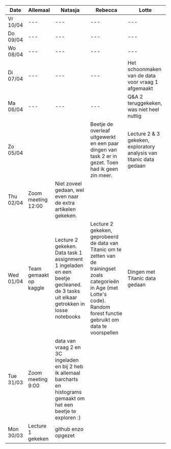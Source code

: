 Date | Allemaal | Natasja | Rebecca | Lotte
--- | --- | --- | --- | ---
Vr 10/04 | --- | --- | --- | ---
Do 09/04 | --- | --- | --- | ---
Wo 08/04 | --- | --- | --- | ---
Di 07/04 | --- | --- | --- | Het schoonmaken van de data voor vraag 1 afgemaakt
Ma 06/04 | --- | --- | --- | Q&A 2 teruggekeken, was niet heel nuttig
Zo 05/04 | | | Beetje de overleaf uitgewerkt en een paar dingen van task 2 er in gezet. Toen had ik geen zin meer. | Lecture 2 & 3 gekeken, exploratory analysis van titanic data gedaan
Thu 02/04 | Zoom meeting 12:00 | Niet zoveel gedaan, wel even naar de extra artikelen gekeken. | |
Wed 01/04 | Team gemaakt op kaggle | Lecture 2 gekeken. Data task 1 assignment 1 ingeladen en een beetje gecleaned. de 3 tasks uit elkaar getrokken in losse notebooks | Lecture 2 gekeken, geprobeerd de data van Titanic om te zetten van de trainingset zoals categorieën in Age (met Lotte's code). Random forest functie gebruikt om data te voorspellen | Dingen met Titanic data gedaan
Tue 31/03 | Zoom meeting 9:00 | data van vraag 2 en 3C ingeladen en bij 2 heb ik allemaal barcharts en histograms gemaakt om het een beetje te exploren :) | |
Mon 30/03 | Lecture 1 gekeken | github enzo opgezet | |
